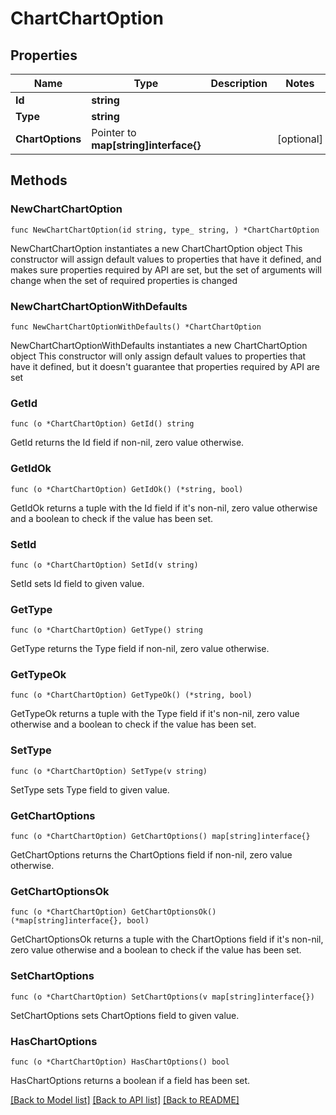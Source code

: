 # ChartChartOption

## Properties

Name | Type | Description | Notes
------------ | ------------- | ------------- | -------------
**Id** | **string** |  | 
**Type** | **string** |  | 
**ChartOptions** | Pointer to **map[string]interface{}** |  | [optional] 

## Methods

### NewChartChartOption

`func NewChartChartOption(id string, type_ string, ) *ChartChartOption`

NewChartChartOption instantiates a new ChartChartOption object
This constructor will assign default values to properties that have it defined,
and makes sure properties required by API are set, but the set of arguments
will change when the set of required properties is changed

### NewChartChartOptionWithDefaults

`func NewChartChartOptionWithDefaults() *ChartChartOption`

NewChartChartOptionWithDefaults instantiates a new ChartChartOption object
This constructor will only assign default values to properties that have it defined,
but it doesn't guarantee that properties required by API are set

### GetId

`func (o *ChartChartOption) GetId() string`

GetId returns the Id field if non-nil, zero value otherwise.

### GetIdOk

`func (o *ChartChartOption) GetIdOk() (*string, bool)`

GetIdOk returns a tuple with the Id field if it's non-nil, zero value otherwise
and a boolean to check if the value has been set.

### SetId

`func (o *ChartChartOption) SetId(v string)`

SetId sets Id field to given value.


### GetType

`func (o *ChartChartOption) GetType() string`

GetType returns the Type field if non-nil, zero value otherwise.

### GetTypeOk

`func (o *ChartChartOption) GetTypeOk() (*string, bool)`

GetTypeOk returns a tuple with the Type field if it's non-nil, zero value otherwise
and a boolean to check if the value has been set.

### SetType

`func (o *ChartChartOption) SetType(v string)`

SetType sets Type field to given value.


### GetChartOptions

`func (o *ChartChartOption) GetChartOptions() map[string]interface{}`

GetChartOptions returns the ChartOptions field if non-nil, zero value otherwise.

### GetChartOptionsOk

`func (o *ChartChartOption) GetChartOptionsOk() (*map[string]interface{}, bool)`

GetChartOptionsOk returns a tuple with the ChartOptions field if it's non-nil, zero value otherwise
and a boolean to check if the value has been set.

### SetChartOptions

`func (o *ChartChartOption) SetChartOptions(v map[string]interface{})`

SetChartOptions sets ChartOptions field to given value.

### HasChartOptions

`func (o *ChartChartOption) HasChartOptions() bool`

HasChartOptions returns a boolean if a field has been set.


[[Back to Model list]](../README.md#documentation-for-models) [[Back to API list]](../README.md#documentation-for-api-endpoints) [[Back to README]](../README.md)


